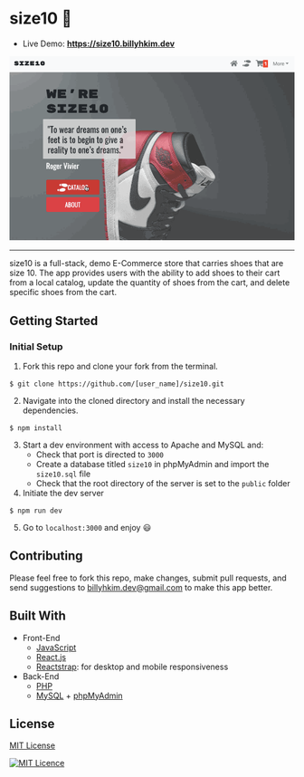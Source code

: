 # size10 👟
* Live Demo: __https://size10.billyhkim.dev__

![](size10.gif)
<hr/>

size10 is a full-stack, demo E-Commerce store that carries shoes that are size 10. The app provides users with the ability to add shoes to their cart from a local catalog, update the quantity of shoes from the cart, and delete specific shoes from the cart.
## Getting Started
### Initial Setup
1. Fork this repo and clone your fork from the terminal.
```
$ git clone https://github.com/[user_name]/size10.git
```
2. Navigate into the cloned directory and install the necessary dependencies.
```
$ npm install
```
3. Start a dev environment with access to Apache and MySQL and:
    * Check that port is directed to ```3000```
    * Create a database titled ```size10``` in phpMyAdmin and import the ```size10.sql``` file
    * Check that the root directory of the server is set to the ```public``` folder
4. Initiate the dev server
```
$ npm run dev
```
5. Go to ```localhost:3000``` and enjoy 😃

## Contributing
Please feel free to fork this repo, make changes, submit pull requests, and send suggestions to billyhkim.dev@gmail.com to make this app better.

## Built With
* Front-End
  * [JavaScript](https://www.ecma-international.org/publications/standards/Ecma-262.htm)
  * [React.js](https://reactjs.org/)
  * [Reactstrap](https://reactstrap.github.io): for desktop and mobile responsiveness
* Back-End
  * [PHP](https://php.net/)
  * [MySQL](https://www.mysql.com/) + [phpMyAdmin](https://www.phpmyadmin.net/)

## License
[MIT License](https://opensource.org/licenses/mit-license.php)

[![MIT Licence](https://badges.frapsoft.com/os/mit/mit.svg?v=103)](https://opensource.org/licenses/mit-license.php)